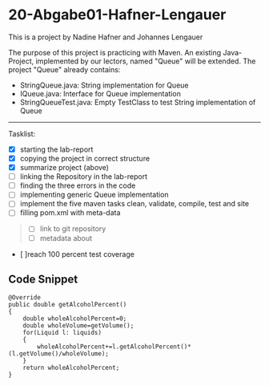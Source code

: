 # 20-Abgabe01-Hafner-Lengauer
This is a project by Nadine Hafner and Johannes Lengauer

The purpose of this project is practicing with Maven.
An existing Java-Project, implemented by our lectors, named "Queue" will be extended.
The project "Queue" already contains:
- StringQueue.java: String implementation for Queue
- IQueue.java: Interface for Queue implementation
- StringQueueTest.java: Empty TestClass to test String implementation of Queue

******

Tasklist:
- [x] starting the lab-report
- [x] copying the project in correct structure 
- [x] summarize project (above)
- [ ] linking the Repository in the lab-report
- [ ] finding the three errors in the code
- [ ] implementing generic Queue implementation
- [ ] implement the five maven tasks clean, validate, compile, test and site
- [ ] filling pom.xml with meta-data
> - [ ] link to git repository
> - [ ] metadata about 
- [ ]reach 100 percent test coverage
## Code Snippet

```
@Override  
public double getAlcoholPercent()  
{  
    double wholeAlcoholPercent=0;  
    double wholeVolume=getVolume();  
    for(Liquid l: liquids)  
    {  
        wholeAlcoholPercent+=l.getAlcoholPercent()*(l.getVolume()/wholeVolume);  
    }  
    return wholeAlcoholPercent;  
} 
```
